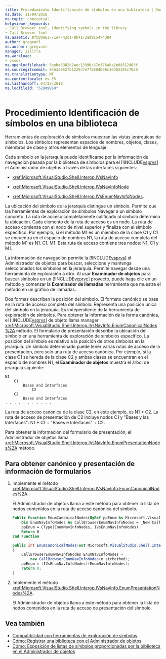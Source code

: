 ```yaml
---
title: Procedimiento Identificación de símbolos en una biblioteca | Documentos de Microsoft
ms.date: 11/04/2016
ms.topic: conceptual
helpviewer_keywords:
- Call Browser tool, identifying symbols in the library
- Call Browser tool
ms.assetid: 8fb0de61-71e7-42d1-8b41-2ad915474384
author: gregvanl
ms.author: gregvanl
manager: jillfra
ms.workload:
- vssdk
ms.openlocfilehash: 5eebe6382d2aec13996c57ef76aba2e04512463f
ms.sourcegitcommit: 94b3a052fb1229c7e7f8804b09c1d403385c7630
ms.translationtype: MT
ms.contentlocale: es-ES
ms.lasthandoff: 04/23/2019
ms.locfileid: "62909960"
---
```

# <a name="how-to-identify-symbols-in-a-library"></a>Procedimiento Identificación de símbolos en una biblioteca
Herramientas de exploración de símbolos muestran las vistas jerárquicas de símbolos. Los símbolos representan espacios de nombres, objetos, clases, miembros de clase y otros elementos de lenguaje.

 Cada símbolo en la jerarquía puede identificarse por la información de navegación pasada por la biblioteca de símbolos para el [!INCLUDE[vsprvs](../../code-quality/includes/vsprvs_md.md)] el Administrador de objetos a través de las interfaces siguientes:

- <xref:Microsoft.VisualStudio.Shell.Interop.IVsNavInfo>

- <xref:Microsoft.VisualStudio.Shell.Interop.IVsNavInfoNode>

- <xref:Microsoft.VisualStudio.Shell.Interop.IVsEnumNavInfoNodes>.

 La ubicación del símbolo de la jerarquía distingue un símbolo. Permite que las herramientas de exploración de símbolos Navegar a un símbolo concreto. La ruta de acceso completamente calificado al símbolo determina la ubicación. Cada elemento de la ruta de acceso es un nodo. La ruta de acceso comienza con el nodo de nivel superior y finaliza con el símbolo específico. Por ejemplo, si el método M1 es un miembro de la clase C1 y C1 se encuentra en el espacio de nombres N1, la ruta de acceso completa del método M1 es N1. C1. M1. Esta ruta de acceso contiene tres nodos: N1, C1 y M1.

 La información de navegación permite la [!INCLUDE[vsprvs](../../code-quality/includes/vsprvs_md.md)] el Administrador de objetos para buscar, seleccione y mantenga seleccionados los símbolos en la jerarquía. Permite navegar desde una herramienta de exploración a otro. Al usar **Examinador de objetos** para buscar símbolos en un [!INCLUDE[vcprvc](../../code-quality/includes/vcprvc_md.md)] proyecto, puede haga clic en un método y comenzar la **Examinador de llamadas** herramienta que muestra el método en un gráfico de llamadas.

 Dos formas describen la posición del símbolo. El formato canónico se basa en la ruta de acceso completa del símbolo. Representa una posición única del símbolo en la jerarquía. Es independiente de la herramienta de exploración de símbolos. Para obtener la información de la forma canónica, el [!INCLUDE[vsprvs](../../code-quality/includes/vsprvs_md.md)] de objeto llama manager <xref:Microsoft.VisualStudio.Shell.Interop.IVsNavInfo.EnumCanonicalNodes%2A> método. El formulario de presentación describe la ubicación del símbolo en una herramienta de exploración de símbolos específico. La posición del símbolo es relativo a la posición de otros símbolos en la jerarquía. Un símbolo determinado puede tener varias rutas de acceso de la presentación, pero solo una ruta de acceso canónica. Por ejemplo, si la clase C1 se hereda de la clase C2 y ambas clases se encuentran en el espacio de nombres N1, el **Examinador de objetos** muestra el árbol de jerarquía siguiente:

```
N1
    C1
        Bases and Interfaces
            C2
    C2
        Bases and Interfaces
. . . . . . . . . . .

```

 La ruta de acceso canónica de la clase C2, en este ejemplo, es N1 + C2. La ruta de acceso de presentación de C2 incluye nodos C1 y "Bases y las Interfaces": N1 + C1 + "Bases e Interfaces" + C2.

 Para obtener la información del formulario de presentación, el Administrador de objetos llama <xref:Microsoft.VisualStudio.Shell.Interop.IVsNavInfo.EnumPresentationNodes%2A> método.

## <a name="to-obtain-canonical-and-presentation-forms-information"></a>Para obtener canónico y presentación de información de formularios

1. Implemente el método <xref:Microsoft.VisualStudio.Shell.Interop.IVsNavInfo.EnumCanonicalNodes%2A>.

     El Administrador de objetos llama a este método para obtener la lista de nodos contenidos en la ruta de acceso canónica del símbolo.

    ```vb
    Public Function EnumCanonicalNodes(ByRef ppEnum As Microsoft.VisualStudio.Shell.Interop.IVsEnumNavInfoNodes) As Integer
        Dim EnumNavInfoNodes As CallBrowserEnumNavInfoNodes = _New CallBrowserEnumNavInfoNodes(m_strMethod)
        ppEnum = CType(EnumNavInfoNodes, IVsEnumNavInfoNodes)
        Return 0
    End Function
    ```

    ```csharp
    public int EnumCanonicalNodes(out Microsoft.VisualStudio.Shell.Interop.IVsEnumNavInfoNodes ppEnum)
    {
        CallBrowserEnumNavInfoNodes EnumNavInfoNodes =
            new CallBrowserEnumNavInfoNodes(m_strMethod);
        ppEnum = (IVsEnumNavInfoNodes)(EnumNavInfoNodes);
        return 0;
    }

    ```

2. Implemente el método <xref:Microsoft.VisualStudio.Shell.Interop.IVsNavInfo.EnumPresentationNodes%2A>.

     El Administrador de objetos llama a este método para obtener la lista de nodos contenidos en la ruta de acceso de presentación del símbolo.

## <a name="see-also"></a>Vea también
- [Compatibilidad con herramientas de exploración de símbolos](../../extensibility/internals/supporting-symbol-browsing-tools.md)
- [Cómo: Registrar una biblioteca con el Administrador de objetos](../../extensibility/internals/how-to-register-a-library-with-the-object-manager.md)
- [Cómo: Exposición de listas de símbolos proporcionadas por la biblioteca en el Administrador de objetos](../../extensibility/internals/how-to-expose-lists-of-symbols-provided-by-the-library-to-the-object-manager.md)